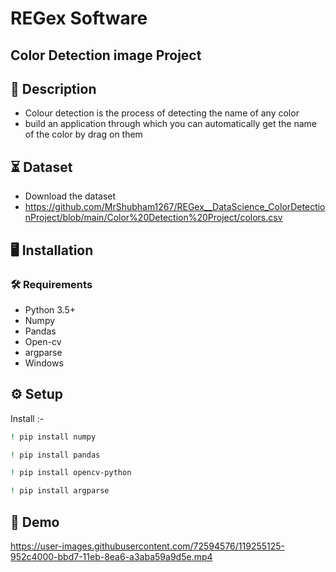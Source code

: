 # REGex Software 
## Color Detection image Project

## 📝 Description
- Colour detection is the process of detecting the name of any color 
- build an application through which you can automatically get the name of the color by drag on them

## ⏳ Dataset
- Download the dataset
- https://github.com/MrShubham1267/REGex__DataScience_ColorDetectionProject/blob/main/Color%20Detection%20Project/colors.csv 

## :desktop_computer:	Installation

### :hammer_and_wrench: Requirements
* Python 3.5+
* Numpy
* Pandas
* Open-cv
* argparse
* Windows

## :gear: Setup
 Install :-
```bash
! pip install numpy

```
```bash
! pip install pandas

```
```bash
! pip install opencv-python

```
```bash
! pip install argparse

```

## 🎯 Demo

https://user-images.githubusercontent.com/72594576/119255125-952c4000-bbd7-11eb-8ea6-a3aba59a9d5e.mp4




